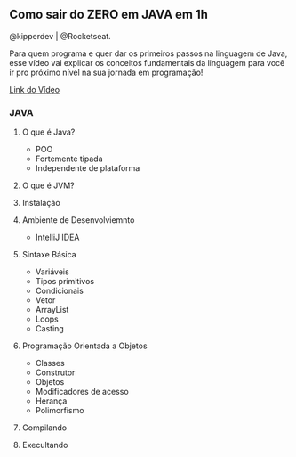 ## Como sair do ZERO em JAVA em 1h
@kipperdev | @Rocketseat.  

Para quem programa e quer dar os primeiros passos na linguagem de Java, 
esse vídeo vai explicar os conceitos fundamentais da linguagem para você ir 
pro próximo nível na sua jornada em programação!

<a href="https://youtu.be/EpXYPB1rv4w"> Link do Vídeo </a> <br>

### JAVA

1. O que é Java?
    - POO
    - Fortemente tipada
    - Independente de plataforma

2. O que é JVM?
3. Instalação
4. Ambiente de Desenvolviemnto
    - IntelliJ IDEA

5. Sintaxe Básica
    - Variáveis
    - Tipos primitivos
    - Condicionais
    - Vetor
    - ArrayList
    - Loops
    - Casting

6. Programação Orientada a Objetos
    - Classes
    - Construtor
    - Objetos
    - Modificadores de acesso
    - Herança
    - Polimorfismo

7. Compilando
8. Execultando














